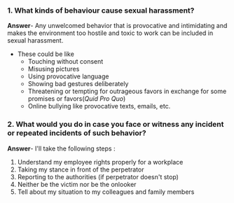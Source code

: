  ### 1. What kinds of behaviour cause sexual harassment?

**Answer**- Any unwelcomed behavior that is provocative and intimidating and makes the environment too hostile and toxic to work can be included in sexual harassment.

* These could be like
    - Touching without consent
    - Misusing pictures
    - Using provocative language 
    - Showing bad gestures deliberately
    - Threatening or tempting for outrageous favors in exchange for some promises or favors(_Quid Pro Quo_)
    - Online bullying like provocative texts, emails, etc.

###  2. What would you do in case you face or witness any incident or repeated incidents of such behavior?

 **Answer**- I'll take the following steps :
1. Understand my employee rights properly for a workplace 
2. Taking my stance in front of the perpetrator
3. Reporting to the authorities (if perpetrator doesn't stop)
4. Neither be the victim nor be the onlooker
5. Tell about my situation to my colleagues and family members
